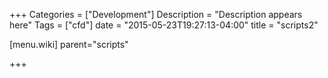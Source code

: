 +++
Categories = ["Development"]
Description = "Description appears here"
Tags = ["cfd"]
date = "2015-05-23T19:27:13-04:00"
title = "scripts2"

[menu.wiki]
parent="scripts"

+++

